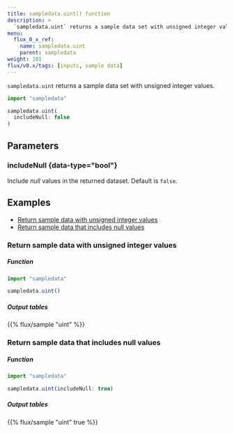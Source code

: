 ```yaml
---
title: sampledata.uint() function
description: >
  `sampledata.uint` returns a sample data set with unsigned integer values.
menu:
  flux_0_x_ref:
    name: sampledata.uint
    parent: sampledata
weight: 101
flux/v0.x/tags: [inputs, sample data]
---
```


`sampledata.uint` returns a sample data set with unsigned integer values.

```js
import "sampledata"

sampledata.uint(
  includeNull: false
)
```

## Parameters

### includeNull {data-type="bool"}
Include _null_ values in the returned dataset.
Default is `false`.

## Examples

- [Return sample data with unsigned integer values](#return-sample-data-with-unsigned-integer-values)
- [Return sample data that includes null values](#return-sample-data-that-includes-null-values)

### Return sample data with unsigned integer values

##### Function
```js
import "sampledata"

sampledata.uint()
```
##### Output tables
{{% flux/sample "uint" %}}

### Return sample data that includes null values

##### Function
```js
import "sampledata"

sampledata.uint(includeNull: true)
```
##### Output tables
{{% flux/sample "uint" true %}}